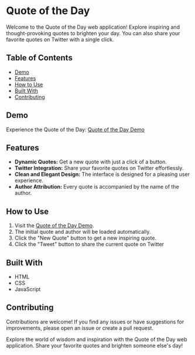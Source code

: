 # Quote of the Day

Welcome to the Quote of the Day web application! Explore inspiring and thought-provoking quotes to brighten your day. You can also share your favorite quotes on Twitter with a single click.

## Table of Contents
- [Demo](#demo)
- [Features](#features)
- [How to Use](#how-to-use)
- [Built With](#built-with)
- [Contributing](#contributing)

## Demo
Experience the Quote of the Day: [Quote of the Day Demo](https://kirankumar72.github.io/Quote-Generator/)

## Features
- **Dynamic Quotes:** Get a new quote with just a click of a button.
- **Twitter Integration:** Share your favorite quotes on Twitter effortlessly.
- **Clean and Elegant Design:** The interface is designed for a pleasing user experience.
- **Author Attribution:** Every quote is accompanied by the name of the author.

## How to Use
1. Visit the [Quote of the Day Demo](https://kirankumar72.github.io/Quote-Generator/).
2. The initial quote and author will be loaded automatically.
3. Click the "New Quote" button to get a new inspiring quote.
4. Click the "Tweet" button to share the current quote on Twitter

## Built With
- HTML
- CSS
- JavaScript

## Contributing
Contributions are welcome! If you find any issues or have suggestions for improvements, please open an issue or create a pull request.

Explore the world of wisdom and inspiration with the Quote of the Day web application. Share your favorite quotes and brighten someone else's day!
